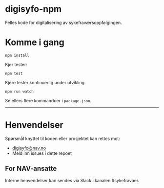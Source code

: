 digisyfo-npm
================

Felles kode for digitalisering av sykefraværsoppfølgingen.

# Komme i gang

`npm install`

Kjør tester:

`npm test`

Kjøre tester kontinuerlig under utvikling. 

`npm run watch`

Se ellers flere kommandoer i `package.json`.

---

# Henvendelser

Spørsmål knyttet til koden eller prosjektet kan rettes mot:

* digisyfo@nav.no
* Meld inn issues i dette repoet

## For NAV-ansatte

Interne henvendelser kan sendes via Slack i kanalen #sykefravaer.
